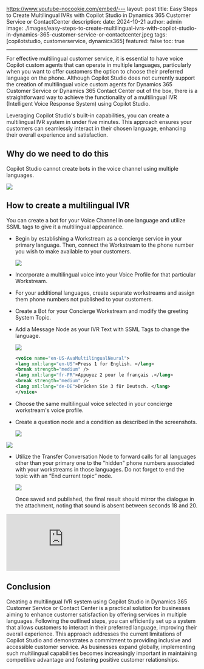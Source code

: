 https://www.youtube-nocookie.com/embed/---
layout: post
title: Easy Steps to Create Multilingual IVRs with Copilot Studio in Dynamics 365 Customer Service or ContactCenter
description: 
date: 2024-10-21
author: admin
image: ./images/easy-steps-to-create-multilingual-ivrs-with-copilot-studio-in-dynamics-365-customer-service-or-contactcenter.jpeg
tags: [copilotstudio, customerservice, dynamics365]
featured: false
toc: true

---

For effective multilingual customer service, it is essential to have voice Copilot custom agents that can operate in multiple languages, particularly when you want to offer customers the option to choose their preferred language on the phone. Although Copilot Studio does not currently support the creation of multilingual voice custom agents for Dynamics 365 Customer Service or Dynamics 365 Contact Center out of the box, there is a straightforward way to achieve the functionality of a multilingual IVR (Intelligent Voice Response System) using Copilot Studio.

Leveraging Copilot Studio's built-in capabilities, you can create a multilingual IVR system in under five minutes. This approach ensures your customers can seamlessly interact in their chosen language, enhancing their overall experience and satisfaction.

## Why do we need to do this

Copilot Studio cannot create bots in the voice channel using multiple languages.

![]({{site.baseurl}}/images/cm2iy07ml001y08me9sokaz7m.md/32feb528-28c0-4f03-ab15-ff2ed31e3fd1.png)

## How to create a multilingual IVR

You can create a bot for your Voice Channel in one language and utilize SSML tags to give it a multilingual appearance.

* Begin by establishing a Workstream as a concierge service in your primary language. Then, connect the Workstream to the phone number you wish to make available to your customers.
    
    ![]({{site.baseurl}}/images/cm2iy07ml001y08me9sokaz7m.md/d3921049-8b21-457a-81b5-48642e5140d2.png)
    
* Incorporate a multilingual voice into your Voice Profile for that particular Workstream.
    
* For your additional languages, create separate workstreams and assign them phone numbers not published to your customers.
    
* Create a Bot for your Concierge Workstream and modify the greeting System Topic.
    
* Add a Message Node as your IVR Text with SSML Tags to change the language.
    
    ![]({{site.baseurl}}/images/cm2iy07ml001y08me9sokaz7m.md/5c9f01f4-f20f-4528-8078-03862e019db9.png)
    
    ```xml
    <voice name="en-US-AvaMultilingualNeural">
    <lang xml:lang="en-US">Press 1 for English. </lang>
    <break strength="medium" />
    <lang xml:lang="fr-FR">Appuyez 2 pour le français .</lang>
    <break strength="medium" />
    <lang xml:lang="de-DE">Drücken Sie 3 für Deutsch. </lang>
    </voice>
    ```
    
* Choose the same multilingual voice selected in your concierge workstream's voice profile.
    
* Create a question node and a condition as described in the screenshots.
    
    ![]({{site.baseurl}}/images/cm2iy07ml001y08me9sokaz7m.md/dda57bab-6c53-43f1-8cab-693959cb68b8.png)
    

![]({{site.baseurl}}/images/cm2iy07ml001y08me9sokaz7m.md/d21f3930-c384-4375-a47a-574cdad1827c.png)

* Utilize the Transfer Conversation Node to forward calls for all languages other than your primary one to the "hidden" phone numbers associated with your workstreams in those languages. Do not forget to end the topic with an “End current topic” node.
    
    ![]({{site.baseurl}}/images/cm2iy07ml001y08me9sokaz7m.md/bc82bef8-49c5-4d0a-9cd3-5f526991e47d.png)
    
    Once saved and published, the final result should mirror the dialogue in the attachment, noting that sound is absent between seconds 18 and 20.
    

<p><iframe src="https://www.youtube.com/embed/ndv2lBOfBc4" loading="lazy" frameborder="0" allowfullscreen></iframe></p> 

    

## Conclusion

Creating a multilingual IVR system using Copilot Studio in Dynamics 365 Customer Service or Contact Center is a practical solution for businesses aiming to enhance customer satisfaction by offering services in multiple languages. Following the outlined steps, you can efficiently set up a system that allows customers to interact in their preferred language, improving their overall experience. This approach addresses the current limitations of Copilot Studio and demonstrates a commitment to providing inclusive and accessible customer service. As businesses expand globally, implementing such multilingual capabilities becomes increasingly important in maintaining competitive advantage and fostering positive customer relationships.